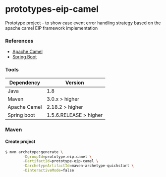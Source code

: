 # prototypes-eip-camel
Prototype project - to show case event error handling strategy based on the apache camel EIP framework implementation


### References
* [Apache Camel](camel.apache.org)
* [Spring Boot](https://projects.spring.io/spring-boot/)
	
### Tools
| Dependency | Version |
| ------ | ------ |
| Java | 1.8 |
| Maven | 3.0.x > higher |
| Apache Camel | 2.18.2 > higher |
| Spring boot | 1.5.6.RELEASE > higher |


### Maven

#### Create project
```sh
$ mvn archetype:generate \
		-DgroupId=prototype.eip.camel \
		-DartifactId=prototype-eip-camel \
		-DarchetypeArtifactId=maven-archetype-quickstart \
		-DinteractiveMode=false
```